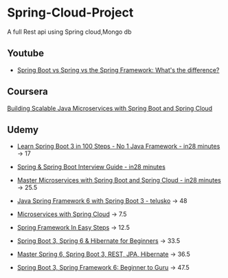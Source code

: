 # Spring-Cloud-Project
A full Rest api using Spring cloud,Mongo db

## Youtube
- [Spring Boot vs Spring vs the Spring Framework: What's the difference?](https://www.youtube.com/watch?v=S2xyFQlpzIY)

## Coursera
[Building Scalable Java Microservices with Spring Boot and Spring Cloud](https://www.coursera.org/learn/google-cloud-java-spring)


## Udemy

- [Learn Spring Boot 3 in 100 Steps - No 1 Java Framework - in28 minutes](https://www.udemy.com/course/spring-boot-tutorial-for-beginners) -> 17
- [Spring & Spring Boot Interview Guide - in28 minutes](https://www.udemy.com/course/spring-interview-questions-and-answers)
- [Master Microservices with Spring Boot and Spring Cloud - in28 minutes](https://www.udemy.com/course/microservices-with-spring-boot-and-spring-cloud) -> 25.5

- [Java Spring Framework 6 with Spring Boot 3 - telusko](https://www.udemy.com/course/spring-5-with-spring-boot-2) -> 48

- [Microservices with Spring Cloud](https://www.udemy.com/course/microservices-with-spring-cloud) -> 7.5
- [Spring Framework In Easy Steps](https://www.udemy.com/course/springframeworkineasysteps) -> 12.5
- [Spring Boot 3, Spring 6 & Hibernate for Beginners](https://www.udemy.com/course/spring-hibernate-tutorial) -> 33.5
- [Master Spring 6, Spring Boot 3, REST, JPA, Hibernate](https://www.udemy.com/course/spring-springboot-jpa-hibernate-zero-to-master) -> 36.5
- [Spring Boot 3, Spring Framework 6: Beginner to Guru](https://www.udemy.com/course/spring-framework-6-beginner-to-guru) -> 47.5



